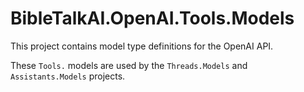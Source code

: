 # BibleTalkAI.OpenAI.Tools.Models

This project contains model type definitions for the OpenAI API.

These `Tools.` models are used by the `Threads.Models` and `Assistants.Models` projects.
